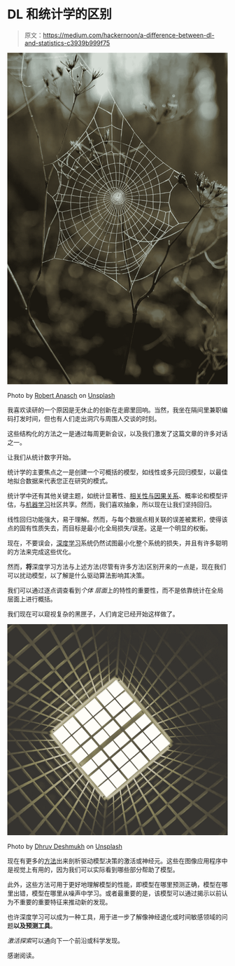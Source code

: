 # DL 和统计学的区别

> 原文：<https://medium.com/hackernoon/a-difference-between-dl-and-statistics-c3939b999f75>

![](img/707a3d5c7986f4983faa37d9b4216b00.png)

Photo by [Robert Anasch](https://unsplash.com/photos/h7dl6upIOOs?utm_source=unsplash&utm_medium=referral&utm_content=creditCopyText) on [Unsplash](https://unsplash.com/search/photos/connection?utm_source=unsplash&utm_medium=referral&utm_content=creditCopyText)

我喜欢读研的一个原因是无休止的创新在走廊里回响。当然，我坐在隔间里兼职编码打发时间，但也有人们走出洞穴与周围人交谈的时刻。

这些结构化的方法之一是通过每周更新会议，以及我们激发了这篇文章的许多对话之一。

让我们从统计数字开始。

统计学的主要焦点之一是创建一个可概括的模型，如线性或多元回归模型，以最佳地拟合数据来代表您正在研究的模式。

统计学中还有其他关键主题，如统计显著性、[相关性与因果关系](/me/stats/post/c9cdf4fc6563?source=main_stats_page)、概率论和模型评估，与[机器学习](https://hackernoon.com/tagged/machine-learning)社区共享。然而，我们喜欢抽象，所以现在让我们坚持回归。

线性回归功能强大，易于理解。然而，与每个数据点相关联的误差被累积，使得该点的固有性质失去，而目标是最小化全局损失/误差。这是一个明显的权衡。

现在，不要误会，[深度学习](https://hackernoon.com/tagged/deep-learning)系统仍然试图最小化整个系统的损失，并且有许多聪明的方法来完成这些优化。

然而，**将**深度学习方法与上述方法(尽管有许多方法)区别开来的一点是，现在我们可以扰动模型，以了解是什么驱动算法影响其决策。

我们可以通过逐点调查看到*个体* *层面*上的特性的重要性，而不是依靠统计在全局层面上进行概括。

我们现在可以窥视复杂的黑匣子，人们肯定已经开始这样做了。

![](img/965daeab26a9d15594002f4e25c951cd.png)

Photo by [Dhruv Deshmukh](https://unsplash.com/photos/N9UuFddi7hs?utm_source=unsplash&utm_medium=referral&utm_content=creditCopyText) on [Unsplash](https://unsplash.com/search/photos/black-cube?utm_source=unsplash&utm_medium=referral&utm_content=creditCopyText)

现在有更多的[方法](https://github.com/marcoancona/DeepExplain)出来剖析驱动模型决策的激活或神经元。这些在图像应用程序中是视觉上有用的，因为我们可以实际看到哪些部分帮助了模型。

此外，这些方法可用于更好地理解模型的性能，即模型在哪里预测正确，模型在哪里出错，模型在哪里从噪声中学习。或者最重要的是，该模型可以通过揭示以前认为不重要的重要特征来推动新的发现。

也许深度学习可以成为一种工具，用于进一步了解像神经退化或时间敏感领域的问题**以及预测工具**。

*激活探索*可以通向下一个前沿或科学发现。

感谢阅读。